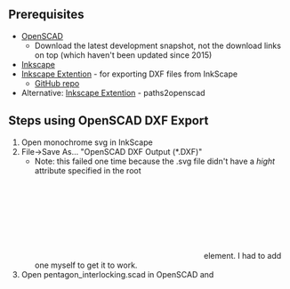 ## Prerequisites
- [OpenSCAD](http://www.openscad.org/downloads.html)
  - Download the latest development snapshot, not the download links on top (which haven't been updated since 2015)
- [Inkscape](https://inkscape.org/)
- [Inkscape Extention](https://www.thingiverse.com/thing:14221) - for exporting DXF files from InkScape
  - [GitHub repo](https://github.com/brad/Inkscape-OpenSCAD-DXF-Export)
- Alternative: [Inkscape Extention](https://github.com/l0b0/paths2openscad) - paths2openscad

## Steps using OpenSCAD DXF Export
1. Open monochrome svg in InkScape
2. File->Save As... "OpenSCAD DXF Output (*.DXF)"
   - Note: this failed one time because the .svg file didn't have a *hight* attribute specified in the root <svg/> element.  I had to add one myself to get it to work.
3. Open pentagon_interlocking.scad in OpenSCAD and 
